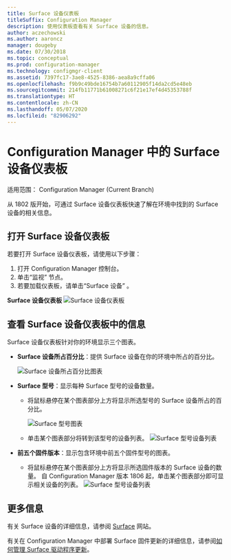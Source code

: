 ```yaml
---
title: Surface 设备仪表板
titleSuffix: Configuration Manager
description: 使用仪表板查看有关 Surface 设备的信息。
author: aczechowski
ms.author: aaroncz
manager: dougeby
ms.date: 07/30/2018
ms.topic: conceptual
ms.prod: configuration-manager
ms.technology: configmgr-client
ms.assetid: 7397fc17-3ae8-4525-8386-aea8a9cffa06
ms.openlocfilehash: f9b9c49bde16754b7a60112905f14da2cd5e48eb
ms.sourcegitcommit: 214fb11771b61008271c6f21e17ef4d45353788f
ms.translationtype: HT
ms.contentlocale: zh-CN
ms.lasthandoff: 05/07/2020
ms.locfileid: "82906292"
---
```

# <a name="surface-device-dashboard-in-configuration-manager"></a>Configuration Manager 中的 Surface 设备仪表板

适用范围：  Configuration Manager (Current Branch)

从 1802 版开始，可通过 Surface 设备仪表板快速了解在环境中找到的 Surface 设备的相关信息。 <!--1355788-->

## <a name="open-the-surface-device-dashboard"></a>打开 Surface 设备仪表板

若要打开 Surface 设备仪表板，请使用以下步骤： 

1. 打开 Configuration Manager 控制台。 
2. 单击“监视”  节点。 
3. 若要加载仪表板，请单击“Surface 设备”  。

**Surface 设备仪表板**
![Surface 设备仪表板](media/Surface-device-dashboard.PNG)



## <a name="reviewing-information-in-the-surface-device-dashboard"></a>查看 Surface 设备仪表板中的信息

Surface 设备仪表板针对你的环境显示三个图表。 

- **Surface 设备所占百分比**：提供 Surface 设备在你的环境中所占的百分比。

    ![Surface 设备所占百分比图表](media/Percent-Surface-Devices.PNG)
- **Surface 型号**：显示每种 Surface 型号的设备数量。 
  - 将鼠标悬停在某个图表部分上方将显示所选型号的 Surface 设备所占的百分比。 

       ![Surface 型号图表](media/Surface-Models-Hover.PNG)
  - 单击某个图表部分将转到该型号的设备列表。 
      ![Surface 型号设备列表](media/Surface-Model-Device-List.PNG)

- **前五个固件版本**：显示包含环境中前五个固件型号的图表。 
  - 将鼠标悬停在某个图表部分上方将显示所选固件版本的 Surface 设备的数量。 自 Configuration Manager 版本 1806 起，单击某个图表部分即可显示相关设备的列表。 <!--1358654-->
     ![Surface 型号设备列表](media/Surface-Firmware-Hover.PNG)


## <a name="more-information"></a>更多信息

有关 Surface 设备的详细信息，请参阅 [Surface](https://www.microsoft.com/surface) 网站。

有关在 Configuration Manager 中部署 Surface 固件更新的详细信息，请参阅[如何管理 Surface 驱动程序更新](https://support.microsoft.com/help/4098906)。




